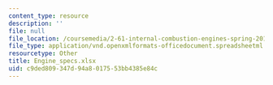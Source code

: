 ```yaml
---
content_type: resource
description: ''
file: null
file_location: /coursemedia/2-61-internal-combustion-engines-spring-2017/c9ded809347d94a8017553bb4385e84c_Engine_specs.xlsx
file_type: application/vnd.openxmlformats-officedocument.spreadsheetml.sheet
resourcetype: Other
title: Engine_specs.xlsx
uid: c9ded809-347d-94a8-0175-53bb4385e84c
---
```

